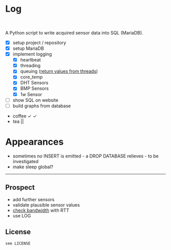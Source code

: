 <!--
@Author: scout
@Date:   2018-03-04T10:18:24+01:00
@Last modified by:   scout
@Last modified time: 2018-03-04T10:21:38+01:00
@License: GPL v3
-->



# Log
&nbsp;

A Python script to write acquired sensor data into SQL (MariaDB).

- [x] setup project / repository
- [x] setup MariaDB
- [x] implement logging
  - [x]  heartbeat
    - [x] threading
    - [x] queuing ([return values from threads](https://stackoverflow.com/questions/2577233/threading-in-python-retrieve-return-value-when-using-target))
  - [x]  core_temp
  - [x]  DHT Sensors
  - [x]  BMP Sensors
  - [x]  1w Sensor
- [ ] show SQL on website
- [ ] build graphs from database
- coffee &#x2713; &#x2713;
- tea  ||

# Appearances
- sometimes no INSERT is emitted - a DROP DATABASE relieves - to be investigated
- make sleep global?

---------------------------------------------------------------------------

## Prospect
- add further sensors
- validate plausible sensor values
- [check bandwidth](https://stackoverflow.com/questions/316866/ping-a-site-in-python/317206#317206) with RTT
- use LOG

## License
```
see LICENSE
 ```
